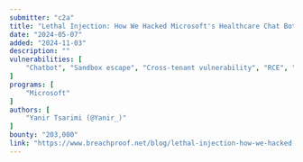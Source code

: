```yaml
---
submitter: "c2a"
title: "Lethal Injection: How We Hacked Microsoft's Healthcare Chat Bot"
date: "2024-05-07"
added: "2024-11-03"
description: ""
vulnerabilities: [
    "Chatbot", "Sandbox escape", "Cross-tenant vulnerability", "RCE", "Memory leak"
]
programs: [
    "Microsoft"
]
authors: [
    "Yanir Tsarimi (@Yanir_)"
]
bounty: "203,000"
link: "https://www.breachproof.net/blog/lethal-injection-how-we-hacked-microsoft-ai-chat-bot"
---
```




